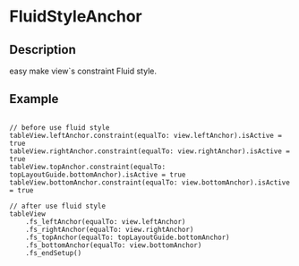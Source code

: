 # FluidStyleAnchor

## Description
easy make view`s constraint Fluid style.


## Example
<pre><code>
// before use fluid style
tableView.leftAnchor.constraint(equalTo: view.leftAnchor).isActive = true
tableView.rightAnchor.constraint(equalTo: view.rightAnchor).isActive = true
tableView.topAnchor.constraint(equalTo: topLayoutGuide.bottomAnchor).isActive = true
tableView.bottomAnchor.constraint(equalTo: view.bottomAnchor).isActive = true

// after use fluid style
tableView
    .fs_leftAnchor(equalTo: view.leftAnchor)
    .fs_rightAnchor(equalTo: view.rightAnchor)
    .fs_topAnchor(equalTo: topLayoutGuide.bottomAnchor)
    .fs_bottomAnchor(equalTo: view.bottomAnchor)
    .fs_endSetup()
</code></pre>

